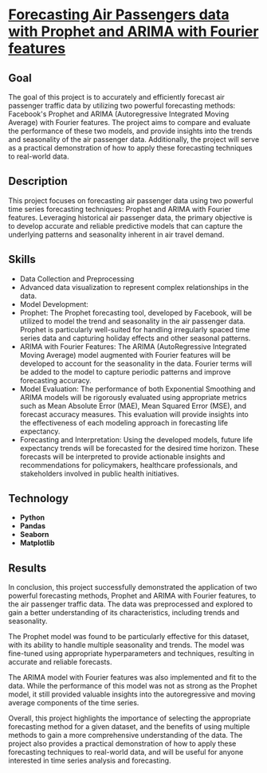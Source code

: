 <h1><a href="https://github.com/YelyzavetaBen/Project4/blob/main/life%20expectancy.ipynb">Forecasting Air Passengers data with Prophet and ARIMA with Fourier features</a></h1>
<h2>Goal</h2>
The goal of this project is to accurately and efficiently forecast air passenger traffic data by utilizing two powerful forecasting methods: Facebook's Prophet and ARIMA (Autoregressive Integrated Moving Average) with Fourier features. The project aims to compare and evaluate the performance of these two models, and provide insights into the trends and seasonality of the air passenger data. Additionally, the project will serve as a practical demonstration of how to apply these forecasting techniques to real-world data.


<h2>Description</h2>
This project focuses on forecasting air passenger data using two powerful time series forecasting techniques: Prophet and ARIMA with Fourier features. Leveraging historical air passenger data, the primary objective is to develop accurate and reliable predictive models that can capture the underlying patterns and seasonality inherent in air travel demand.


<h2>Skills</h2>

- Data Collection and Preprocessing
- Advanced data visualization to represent complex relationships in the data.
- Model Development:
- Prophet: The Prophet forecasting tool, developed by Facebook, will be utilized to model the trend and seasonality in the air passenger data. Prophet is particularly well-suited for handling irregularly spaced time series data and capturing holiday effects and other seasonal patterns.
- ARIMA with Fourier Features: The ARIMA (AutoRegressive Integrated Moving Average) model augmented with Fourier features will be developed to account for the seasonality in the data. Fourier terms will be added to the model to capture periodic patterns and improve forecasting accuracy.
- Model Evaluation: The performance of both Exponential Smoothing and ARIMA models will be rigorously evaluated using appropriate metrics such as Mean Absolute Error (MAE), Mean Squared Error (MSE), and forecast accuracy measures. This evaluation will provide insights into the effectiveness of each modeling approach in forecasting life expectancy.
- Forecasting and Interpretation: Using the developed models, future life expectancy trends will be forecasted for the desired time horizon. These forecasts will be interpreted to provide actionable insights and recommendations for policymakers, healthcare professionals, and stakeholders involved in public health initiatives.

<h2>Technology</h2>

- <b>Python</b> 
- <b>Pandas</b>
- <b>Seaborn</b> 
- <b>Matplotlib</b>



<h2>Results</h2>
In conclusion, this project successfully demonstrated the application of two powerful forecasting methods, Prophet and ARIMA with Fourier features, to the air passenger traffic data. The data was preprocessed and explored to gain a better understanding of its characteristics, including trends and seasonality.

The Prophet model was found to be particularly effective for this dataset, with its ability to handle multiple seasonality and trends. The model was fine-tuned using appropriate hyperparameters and techniques, resulting in accurate and reliable forecasts.

The ARIMA model with Fourier features was also implemented and fit to the data. While the performance of this model was not as strong as the Prophet model, it still provided valuable insights into the autoregressive and moving average components of the time series.

Overall, this project highlights the importance of selecting the appropriate forecasting method for a given dataset, and the benefits of using multiple methods to gain a more comprehensive understanding of the data. The project also provides a practical demonstration of how to apply these forecasting techniques to real-world data, and will be useful for anyone interested in time series analysis and forecasting.
